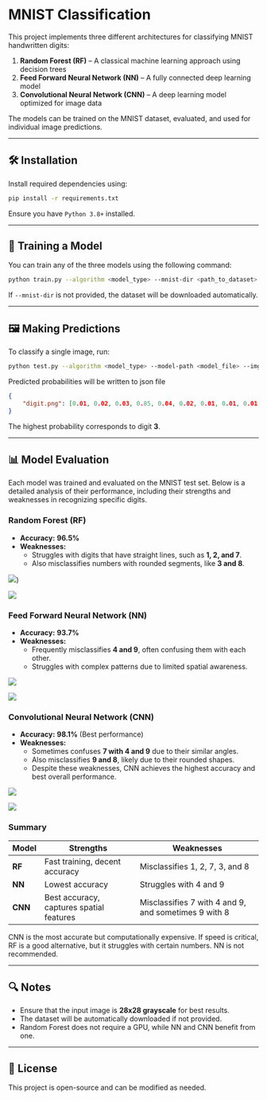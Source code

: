 # MNIST Classification 

This project implements three different architectures for classifying MNIST handwritten digits:  
1. **Random Forest (RF)** – A classical machine learning approach using decision trees  
2. **Feed Forward Neural Network (NN)** – A fully connected deep learning model  
3. **Convolutional Neural Network (CNN)** – A deep learning model optimized for image data  

The models can be trained on the MNIST dataset, evaluated, and used for individual image predictions.

---

## 🛠 Installation  

Install required dependencies using:  
```bash
pip install -r requirements.txt
```

Ensure you have `Python 3.8+` installed.

---

## 📌 Training a Model  

You can train any of the three models using the following command:  

```bash
python train.py --algorithm <model_type> --mnist-dir <path_to_dataset> --epochs 10 --batch 32 --lr 0.001 --save-path <model_file>
```

If `--mnist-dir` is not provided, the dataset will be downloaded automatically.

---

## 🖼 Making Predictions  

To classify a single image, run:  
```bash
python test.py --algorithm <model_type> --model-path <model_file> --img <image_path> --save-path <result_json>
```
Predicted probabilities will be written to json file

```json
{
    "digit.png": [0.01, 0.02, 0.03, 0.85, 0.04, 0.02, 0.01, 0.01, 0.01, 0.00]
}
```
The highest probability corresponds to digit **3**.

---

## 📊 Model Evaluation  

Each model was trained and evaluated on the MNIST test set. Below is a detailed analysis of their performance, including their strengths and weaknesses in recognizing specific digits.  

### **Random Forest (RF)**   
- **Accuracy:** **96.5%**  
- **Weaknesses:**  
  - Struggles with digits that have straight lines, such as **1, 2, and 7**.  
  - Also misclassifies numbers with rounded segments, like **3 and 8**.   

![](results/confussion%20matrix%20rf.png))

![](results/predictions%20rf.png)

### **Feed Forward Neural Network (NN)**   
- **Accuracy:** **93.7%**  
- **Weaknesses:**  
  - Frequently misclassifies **4 and 9**, often confusing them with each other.
  - Struggles with complex patterns due to limited spatial awareness.  

![](results/confussion%20matrix%20nn.png)

![](results/predictions%20nn.png)

### **Convolutional Neural Network (CNN)**   
- **Accuracy:** **98.1%** (Best performance)  
- **Weaknesses:**  
  - Sometimes confuses **7 with 4 and 9** due to their similar angles.  
  - Also misclassifies **9 and 8**, likely due to their rounded shapes.  
  - Despite these weaknesses, CNN achieves the highest accuracy and best overall performance.  

![](results/confussion%20matrix%20cnn.png)

![](results/predictions%20cnn.png)

### **Summary**  
| Model | Strengths                                    | Weaknesses |  
|--------|----------------------------------------------|----------------------------------------------------|  
| **RF** | Fast training, decent accuracy               | Misclassifies 1, 2, 7, 3, and 8 |  
| **NN** | Lowest accuracy | Struggles with 4 and 9 |  
| **CNN** | Best accuracy, captures spatial features     | Misclassifies 7 with 4 and 9, and sometimes 9 with 8 |  

CNN is the most accurate but computationally expensive. If speed is critical, RF is a good alternative, but it struggles with certain numbers. NN is not recommended.  

---

## 🔍 Notes  
- Ensure that the input image is **28x28 grayscale** for best results.  
- The dataset will be automatically downloaded if not provided.  
- Random Forest does not require a GPU, while NN and CNN benefit from one.  

---

## 📜 License  
This project is open-source and can be modified as needed.  
